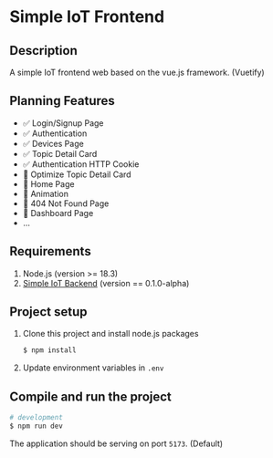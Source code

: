 # Simple IoT Frontend

## Description

A simple IoT frontend web based on the vue.js framework. (Vuetify)

## Planning Features

- :white_check_mark: Login/Signup Page
- :white_check_mark: Authentication
- :white_check_mark: Devices Page
- :white_check_mark: Topic Detail Card
- :white_check_mark: Authentication HTTP Cookie
- :black_square_button: Optimize Topic Detail Card
- :black_square_button: Home Page
- :black_square_button: Animation
- :black_square_button: 404 Not Found Page
- :black_square_button: Dashboard Page
- ...

## Requirements

1. Node.js (version >= 18.3)
2. [Simple IoT Backend](https://github.com/Supawite-Peter/simple-iot-backend-microservices) (version == 0.1.0-alpha)

## Project setup

1. Clone this project and install node.js packages

    ```bash
    $ npm install
    ```

2. Update environment variables in `.env`

## Compile and run the project

```bash
# development
$ npm run dev
```

The application should be serving on port `5173`. (Default)
